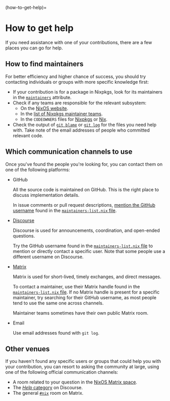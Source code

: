 (how-to-get-help)=
# How to get help

If you need assistance with one of your contributions, there are a few places you
can go for help.

## How to find maintainers

For better efficiency and higher chance of success, you should try contacting individuals or groups with more specific knowledge first:

- If your contribution is for a package in Nixpkgs, look for its maintainers in the
  [`maintainers`](https://nixos.org/manual/nixpkgs/stable/#var-meta-maintainers)
  attribute.
- Check if any teams are responsible for the relevant subsystem:
  - On the [NixOS website](https://nixos.org/community/#governance-teams).
  - In the [list of Nixpkgs maintainer teams](https://github.com/NixOS/nixpkgs/blob/master/maintainers/team-list.nix).
  - In the `CODEOWNERS` files for [Nixpkgs](https://github.com/NixOS/nixpkgs/blob/master/.github/CODEOWNERS) or
    [Nix](https://github.com/NixOS/nix/blob/master/.github/CODEOWNERS).
- Check the output of [`git blame`](https://git-scm.com/docs/git-blame) or [`git log`](https://www.git-scm.com/docs/git-log) for the files you need help with.
  Take note of the email addresses of people who committed relevant code.

## Which communication channels to use

Once you've found the people you're looking for, you can contact them on one of the following platforms:

- GitHub

  All the source code is maintained on GitHub.
  This is the right place to discuss implementation details.

  In issue comments or pull request descriptions, [mention the GitHub username](https://docs.github.com/en/get-started/writing-on-github/getting-started-with-writing-and-formatting-on-github/basic-writing-and-formatting-syntax#mentioning-people-and-teams) found in the [`maintainers-list.nix` file][maintainers-list].

- [Discourse](https://discourse.nixos.org)

  Discourse is used for announcements, coordination, and open-ended questions.

  Try the GitHub username found in the [`maintainers-list.nix` file][maintainers-list] to mention or directly contact a specific user.
  Note that some people use a different username on Discourse.

- [Matrix]

  Matrix is used for short-lived, timely exchanges, and direct messages.

  To contact a maintainer, use their Matrix handle found in the [`maintainers-list.nix` file][maintainers-list].
  If no Matrix handle is present for a specific maintainer, try searching for their GitHub username, as most people tend to use the same one across channels.

  Maintainer teams sometimes have their own public Matrix room.

- Email

  Use email addresses found with `git log`.

## Other venues

If you haven't found any specific users or groups that could help you with your
contribution, you can resort to asking the community at large, using one of the following official
communication channels:

- A room related to your question in the [NixOS Matrix space][matrix].
- The [*Help* category](https://discourse.nixos.org/c/learn/9) on Discourse.
- The general [`#nix`](https://matrix.to/#/#nix:nixos.org) room on Matrix.

[matrix]: https://matrix.to/#/#community:nixos.org
[maintainers-list]: https://github.com/NixOS/nixpkgs/blob/master/maintainers/maintainer-list.nix

